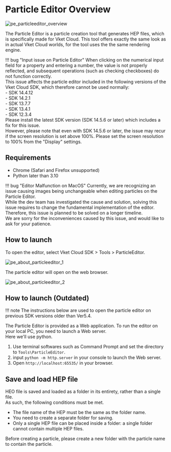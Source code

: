 # Particle Editor Overview

![pe_particleeditor_overview](pe_image/pe_particleeditor_overview.gif)

The Particle Editor is a particle creation tool that generates HEP files, which is specifically made for Vket Cloud.
This tool offers exactly the same look as in actual Vket Cloud worlds, for the tool uses the the same rendering engine.

!!! bug "Input issue on Particle Editor"
    When clicking on the numerical input field for a property and entering a number, the value is not properly reflected, and subsequent operations (such as checking checkboxes) do not function correctly.<br>
    This issue affects the particle editor included in the following versions of the Vket Cloud SDK, which therefore cannot be used normally:<br>
    - SDK 14.4.12<br>
    - SDK 14.2.1<br>
    - SDK 13.7.7<br>
    - SDK 13.4.1<br>
    - SDK 12.3.4<br>
    Please install the latest SDK version (SDK 14.5.6 or later) which includes a fix for this issue.<br>
    However, please note that even with SDK 14.5.6 or later, the issue may recur if the screen resolution is set above 100%. Please set the screen resolution to 100% from the "Display" settings.

## Requirements

- Chrome (Safari and Firefox unsupported)  
- Python later than 3.10

!!! bug "Editor Malfunction on MacOS"
    Currently, we are recognizing an issue causing images being unchangeable when editing particles on the Particle Editor. <br>
    While the dev team has investigated the cause and solution, solving this issue requires to change the fundamental implementation of the editor. Therefore, this issue is planned to be solved on a longer timeline.<br>
    We are sorry for the inconveniences caused by this issue, and would like to ask for your patience.

## How to launch

To open the editor, select Vket Cloud SDK > Tools > ParticleEditor.

![pe_about_particleeditor_1](pe_image/pe_about_particleeditor_1.jpg)

The particle editor will open on the web browser.

![pe_about_particleeditor_2](pe_image/pe_about_particleeditor_2.jpg)

## How to launch (Outdated)

!!! note
    The instructions below are used to open the particle editor on previous SDK versions older than Ver5.4.

The Particle Editor is provided as a Web application. To run the editor on your local PC, you need to launch a Web server.  
Here we'll use python.  

1. Use terminal softwares such as Command Prompt and set the directory to `Tools\ParticleEditor`.  
2. input `python -m http.server` in your console to launch the Web server.  
3. Open `http://localhost:65535/` in your browser.  

## Save and load HEP file

HEO file is saved and loaded as a folder in its entirety, rather than a single file.  
As such, the following conditions must be met.

- The file name of the HEP must be the same as the folder name.  
- You need to create a separate folder for saving.  
- Only a single HEP file can be placed inside a folder: a single folder cannot contain multiple HEP files.

Before creating a particle, please create a new folder with the particle name to contain the particle.
